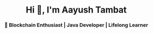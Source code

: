 <h1 align="center">Hi 👋, I'm Aayush Tambat</h1>
<h3 align="center">🚀 Blockchain Enthusiast | Java Developer | Lifelong Learner</h3>
